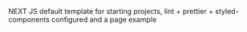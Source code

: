 NEXT JS default template for starting projects, lint + prettier + styled-components configured and a page example

